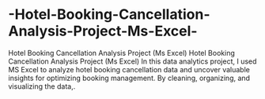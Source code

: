 # -Hotel-Booking-Cancellation-Analysis-Project-Ms-Excel-
 Hotel Booking Cancellation Analysis Project (Ms Excel) Hotel Booking Cancellation Analysis Project (Ms Excel) In this data analytics project, I used MS Excel to analyze hotel booking cancellation data and uncover valuable insights for optimizing booking management. By cleaning, organizing, and visualizing the data,.
